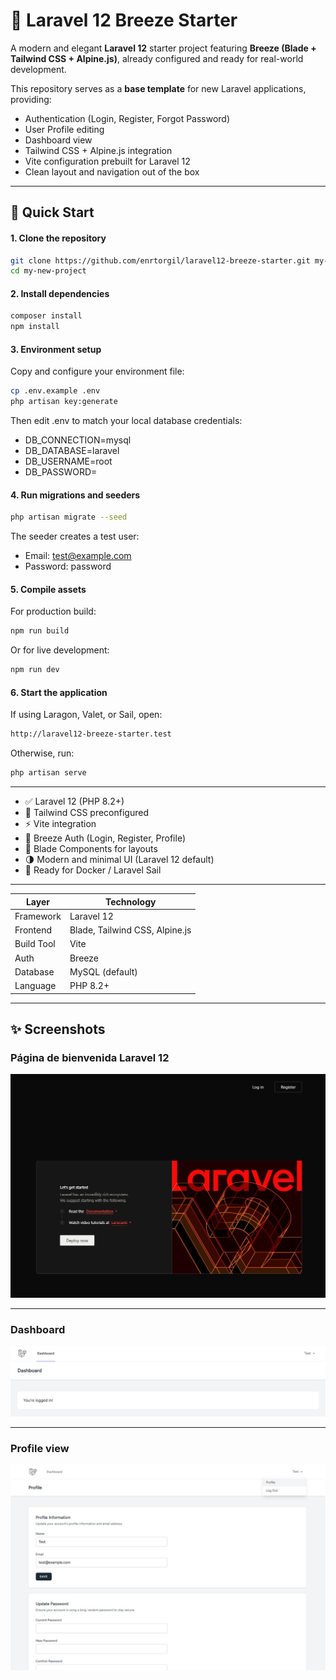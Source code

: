 # 🌿 Laravel 12 Breeze Starter

A modern and elegant **Laravel 12** starter project featuring **Breeze (Blade + Tailwind CSS + Alpine.js)**, already configured and ready for real-world development.

This repository serves as a **base template** for new Laravel applications, providing:
- Authentication (Login, Register, Forgot Password)
- User Profile editing
- Dashboard view
- Tailwind CSS + Alpine.js integration
- Vite configuration prebuilt for Laravel 12
- Clean layout and navigation out of the box

---

## 🚀 Quick Start

#### 1. Clone the repository

 ```bash
git clone https://github.com/enrtorgil/laravel12-breeze-starter.git my-new-project
cd my-new-project
 ```

#### 2. Install dependencies
 ```bash
composer install
npm install
 ```

#### 3. Environment setup
Copy and configure your environment file:

 ```bash
cp .env.example .env
php artisan key:generate
 ```

Then edit .env to match your local database credentials:

- DB_CONNECTION=mysql
- DB_DATABASE=laravel
- DB_USERNAME=root
- DB_PASSWORD=

#### 4. Run migrations and seeders

 ```bash
php artisan migrate --seed
 ```

The seeder creates a test user:
- Email: test@example.com
- Password: password

#### 5. Compile assets

For production build:
 ```bash
npm run build
 ```

Or for live development:
 ```bash
npm run dev
 ```

#### 6. Start the application
If using Laragon, Valet, or Sail, open:
 ```bash
http://laravel12-breeze-starter.test
 ```

Otherwise, run:
 ```bash
php artisan serve
 ```

<hr>

- ✅ Laravel 12 (PHP 8.2+)
- 🎨 Tailwind CSS preconfigured
- ⚡ Vite integration
- 🔐 Breeze Auth (Login, Register, Profile)
- 📁 Blade Components for layouts
- 🌗 Modern and minimal UI (Laravel 12 default)
- 🧰 Ready for Docker / Laravel Sail

<hr>

| Layer      | Technology                     |
| -----------| ------------------------------- |
| Framework  | Laravel 12                     |
| Frontend   | Blade, Tailwind CSS, Alpine.js |
| Build Tool | Vite                           |
| Auth       | Breeze                         |
| Database   | MySQL (default)                |
| Language   | PHP 8.2+                       |

<hr>

## ✨ Screenshots
### Página de bienvenida Laravel 12
![Página de bienvenida Laravel 12](public\img\welcome-laravel12withBreezer.jpg)

<hr>

### Dashboard
![Dashboard](public\img\dashboard.jpg)

<hr>

### Profile view
![Vista de perfil](public\img\profile-view.jpg)


